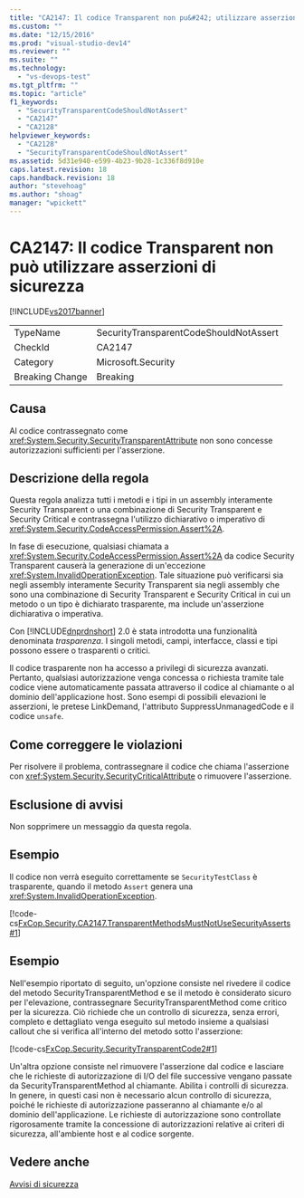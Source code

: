 ```yaml
---
title: "CA2147: Il codice Transparent non pu&#242; utilizzare asserzioni di sicurezza | Microsoft Docs"
ms.custom: ""
ms.date: "12/15/2016"
ms.prod: "visual-studio-dev14"
ms.reviewer: ""
ms.suite: ""
ms.technology: 
  - "vs-devops-test"
ms.tgt_pltfrm: ""
ms.topic: "article"
f1_keywords: 
  - "SecurityTransparentCodeShouldNotAssert"
  - "CA2147"
  - "CA2128"
helpviewer_keywords: 
  - "CA2128"
  - "SecurityTransparentCodeShouldNotAssert"
ms.assetid: 5d31e940-e599-4b23-9b28-1c336f8d910e
caps.latest.revision: 18
caps.handback.revision: 18
author: "stevehoag"
ms.author: "shoag"
manager: "wpickett"
---
```

# CA2147: Il codice Transparent non pu&#242; utilizzare asserzioni di sicurezza
[!INCLUDE[vs2017banner](../code-quality/includes/vs2017banner.md)]

|||  
|-|-|  
|TypeName|SecurityTransparentCodeShouldNotAssert|  
|CheckId|CA2147|  
|Category|Microsoft.Security|  
|Breaking Change|Breaking|  
  
## Causa  
 Al codice contrassegnato come <xref:System.Security.SecurityTransparentAttribute> non sono concesse autorizzazioni sufficienti per l'asserzione.  
  
## Descrizione della regola  
 Questa regola analizza tutti i metodi e i tipi in un assembly interamente Security Transparent o una combinazione di Security Transparent e Security Critical e contrassegna l'utilizzo dichiarativo o imperativo di <xref:System.Security.CodeAccessPermission.Assert%2A>.  
  
 In fase di esecuzione, qualsiasi chiamata a <xref:System.Security.CodeAccessPermission.Assert%2A> da codice Security Transparent causerà la generazione di un'eccezione <xref:System.InvalidOperationException>.  Tale situazione può verificarsi sia negli assembly interamente Security Transparent sia negli assembly che sono una combinazione di Security Transparent e Security Critical in cui un metodo o un tipo è dichiarato trasparente, ma include un'asserzione dichiarativa o imperativa.  
  
 Con [!INCLUDE[dnprdnshort](../code-quality/includes/dnprdnshort_md.md)] 2.0 è stata introdotta una funzionalità denominata *trasparenza*.  I singoli metodi, campi, interfacce, classi e tipi possono essere o trasparenti o critici.  
  
 Il codice trasparente non ha accesso a privilegi di sicurezza avanzati.  Pertanto, qualsiasi autorizzazione venga concessa o richiesta tramite tale codice viene automaticamente passata attraverso il codice al chiamante o al dominio dell'applicazione host.  Sono esempi di possibili elevazioni le asserzioni, le pretese LinkDemand, l'attributo SuppressUnmanagedCode e il codice `unsafe`.  
  
## Come correggere le violazioni  
 Per risolvere il problema, contrassegnare il codice che chiama l'asserzione con <xref:System.Security.SecurityCriticalAttribute> o rimuovere l'asserzione.  
  
## Esclusione di avvisi  
 Non sopprimere un messaggio da questa regola.  
  
## Esempio  
 Il codice non verrà eseguito correttamente se `SecurityTestClass` è trasparente, quando il metodo `Assert` genera una <xref:System.InvalidOperationException>.  
  
 [!code-cs[FxCop.Security.CA2147.TransparentMethodsMustNotUseSecurityAsserts#1](../code-quality/codesnippet/CSharp/ca2147-transparent-methods-may-not-use-security-asserts_1.cs)]  
  
## Esempio  
 Nell'esempio riportato di seguito, un'opzione consiste nel rivedere il codice del metodo SecurityTransparentMethod e se il metodo è considerato sicuro per l'elevazione, contrassegnare SecurityTransparentMethod come critico per la sicurezza. Ciò richiede che un controllo di sicurezza, senza errori, completo e dettagliato venga eseguito sul metodo insieme a qualsiasi callout che si verifica all'interno del metodo sotto l'asserzione:  
  
 [!code-cs[FxCop.Security.SecurityTransparentCode2#1](../code-quality/codesnippet/CSharp/ca2147-transparent-methods-may-not-use-security-asserts_2.cs)]  
  
 Un'altra opzione consiste nel rimuovere l'asserzione dal codice e lasciare che le richieste di autorizzazione di I\/O del file successive vengano passate da SecurityTransparentMethod al chiamante.  Abilita i controlli di sicurezza.  In genere, in questi casi non è necessario alcun controllo di sicurezza, poiché le richieste di autorizzazione passeranno al chiamante e\/o al dominio dell'applicazione.  Le richieste di autorizzazione sono controllate rigorosamente tramite la concessione di autorizzazioni relative ai criteri di sicurezza, all'ambiente host e al codice sorgente.  
  
## Vedere anche  
 [Avvisi di sicurezza](../code-quality/security-warnings.md)